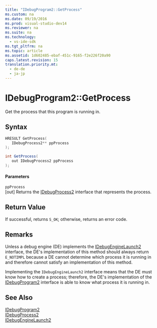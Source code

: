 ```yaml
---
title: "IDebugProgram2::GetProcess"
ms.custom: na
ms.date: 09/19/2016
ms.prod: visual-studio-dev14
ms.reviewer: na
ms.suite: na
ms.technology: 
  - vs-ide-sdk
ms.tgt_pltfrm: na
ms.topic: article
ms.assetid: 1d602485-ebaf-451c-9165-f2e226f20a90
caps.latest.revision: 15
translation.priority.mt: 
  - de-de
  - ja-jp
---
```

# IDebugProgram2::GetProcess
Get the process that this program is running in.  
  
## Syntax  
  
```cpp  
HRESULT GetProcess(  
   IDebugProcess2** ppProcess  
);  
```  
  
```c#  
int GetProcess(  
   out IDebugProcess2 ppProcess  
);  
```  
  
#### Parameters  
 `ppProcess`  
 [out] Returns the [IDebugProcess2](../vs140/IDebugProcess2.md) interface that represents the process.  
  
## Return Value  
 If successful, returns `S_OK`; otherwise, returns an error code.  
  
## Remarks  
 Unless a debug engine (DE) implements the [IDebugEngineLaunch2](../vs140/IDebugEngineLaunch2.md) interface, the DE's implementation of this method should always return `E_NOTIMPL` because a DE cannot determine which process it is running in and therefore cannot satisfy an implementation of this method.  
  
 Implementing the `IDebugEngineLaunch2` interface means that the DE must know how to create a process; therefore, the DE's implementation of the [IDebugProgram2](../vs140/IDebugProgram2.md) interface is able to know what process it is running in.  
  
## See Also  
 [IDebugProgram2](../vs140/IDebugProgram2.md)   
 [IDebugProcess2](../vs140/IDebugProcess2.md)   
 [IDebugEngineLaunch2](../vs140/IDebugEngineLaunch2.md)